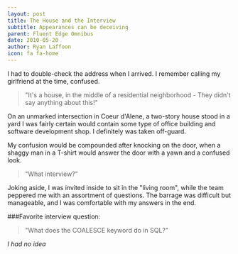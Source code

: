```yaml
---
layout: post
title: The House and the Interview
subtitle: Appearances can be deceiving
parent: Fluent Edge Omnibus
date: 2010-05-20
author: Ryan Laffoon
icon: fa fa-home
---
```

I had to double-check the address when I arrived. I remember calling my girlfriend at the time, confused.

> "It's a house, in the middle of a residential neighborhood - They didn't say anything about this!"

On an unmarked intersection in Coeur d'Alene, a two-story house stood in a yard I was fairly certain would contain some type of office building and software development shop. I definitely was taken off-guard.

My confusion would be compounded after knocking on the door, when a shaggy man in a T-shirt would answer the door with a yawn and a confused look.

> "What interview?"

Joking aside, I was invited inside to sit in the "living room", while the team peppered me with an assortment of questions. The barrage was difficult but manageable, and I was comfortable with my answers in the end.

###Favorite interview question: 

> "What does the COALESCE keyword do in SQL?"

_I had no idea_
